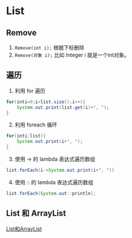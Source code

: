 # List

## Remove
1. `Remove(int i);` 根据下标删除
2. `Remove(对象 i);` 比如 Integer i 就是一个int对象。


## 遍历
1. 利用 for 遍历
```java
for(inti=0;i<list.size();i++){
    System.out.print(list.get(i)+", ");
}
```

2. 利用 foreach 循环
```java
for(inti:list){
    System.out.print(i+", ");
}
```

3. 使用 -> 的 lambda 表达式遍历数组
```java
list.forEach(i->System.out.print(i+", "))
```

4. 使用 :: 的 lambda 表达式遍历数组
```java
list.forEach(System.out::println);
```

## List 和 ArrayList
[List和ArrayList](List和ArrayList.md)
